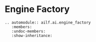 # Engine Factory

```{eval-rst}
.. automodule:: ailf.ai.engine_factory
   :members:
   :undoc-members:
   :show-inheritance:
```
